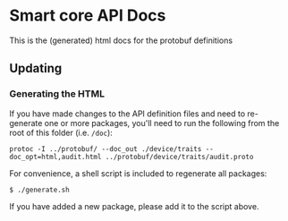 # Smart core API Docs
This is the (generated) html docs for the protobuf definitions

## Updating

### Generating the HTML
If you have made changes to the API definition files and need to re-generate one or more packages, you'll need to run
the following from the root of this folder (i.e. `/doc`):
```shell script
protoc -I ../protobuf/ --doc_out ./device/traits --doc_opt=html,audit.html ../protobuf/device/traits/audit.proto
```

For convenience, a shell script is included to regenerate all packages:
```shell script
$ ./generate.sh
```

If you have added a new package, please add it to the script above.
